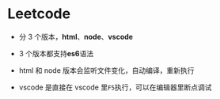 # Leetcode

- 分 3 个版本，**html**、**node**、**vscode**

- 3 个版本都支持**es6**语法

- html 和 node 版本会监听文件变化，自动编译，重新执行

- vscode 是直接在 vscode 里`F5`执行，可以在编辑器里断点调试
